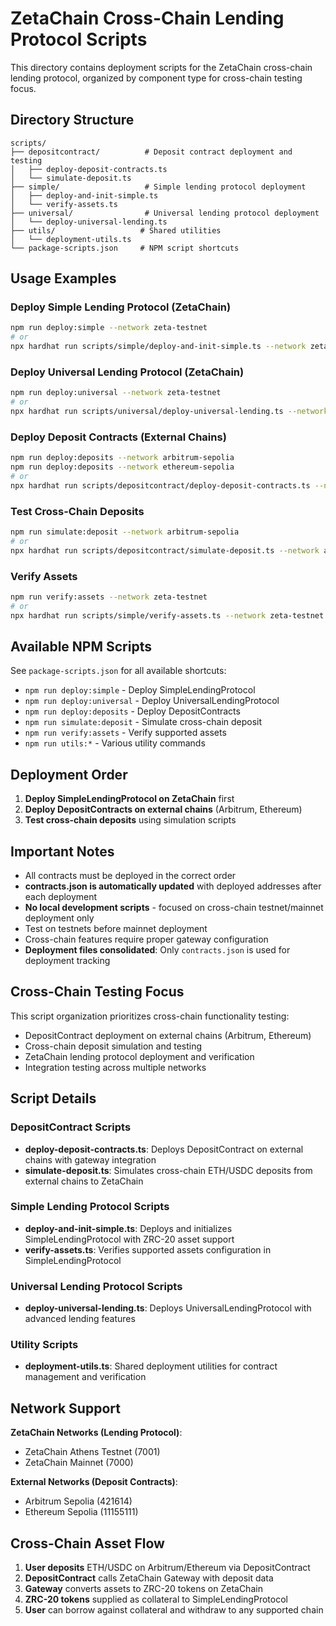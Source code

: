 # ZetaChain Cross-Chain Lending Protocol Scripts

This directory contains deployment scripts for the ZetaChain cross-chain lending protocol, organized by component type for cross-chain testing focus.

## Directory Structure

```
scripts/
├── depositcontract/          # Deposit contract deployment and testing
│   ├── deploy-deposit-contracts.ts
│   └── simulate-deposit.ts
├── simple/                   # Simple lending protocol deployment
│   ├── deploy-and-init-simple.ts
│   └── verify-assets.ts
├── universal/                # Universal lending protocol deployment
│   └── deploy-universal-lending.ts
├── utils/                   # Shared utilities
│   └── deployment-utils.ts
└── package-scripts.json     # NPM script shortcuts
```

## Usage Examples

### Deploy Simple Lending Protocol (ZetaChain)
```bash
npm run deploy:simple --network zeta-testnet
# or
npx hardhat run scripts/simple/deploy-and-init-simple.ts --network zeta-testnet
```

### Deploy Universal Lending Protocol (ZetaChain) 
```bash
npm run deploy:universal --network zeta-testnet
# or
npx hardhat run scripts/universal/deploy-universal-lending.ts --network zeta-testnet
```

### Deploy Deposit Contracts (External Chains)
```bash
npm run deploy:deposits --network arbitrum-sepolia
npm run deploy:deposits --network ethereum-sepolia
# or
npx hardhat run scripts/depositcontract/deploy-deposit-contracts.ts --network arbitrum-sepolia
```

### Test Cross-Chain Deposits
```bash
npm run simulate:deposit --network arbitrum-sepolia
# or  
npx hardhat run scripts/depositcontract/simulate-deposit.ts --network arbitrum-sepolia
```

### Verify Assets
```bash
npm run verify:assets --network zeta-testnet
# or
npx hardhat run scripts/simple/verify-assets.ts --network zeta-testnet
```

## Available NPM Scripts

See `package-scripts.json` for all available shortcuts:
- `npm run deploy:simple` - Deploy SimpleLendingProtocol
- `npm run deploy:universal` - Deploy UniversalLendingProtocol  
- `npm run deploy:deposits` - Deploy DepositContracts
- `npm run simulate:deposit` - Simulate cross-chain deposit
- `npm run verify:assets` - Verify supported assets
- `npm run utils:*` - Various utility commands

## Deployment Order

1. **Deploy SimpleLendingProtocol on ZetaChain** first
2. **Deploy DepositContracts on external chains** (Arbitrum, Ethereum)
3. **Test cross-chain deposits** using simulation scripts

## Important Notes

- All contracts must be deployed in the correct order
- **contracts.json is automatically updated** with deployed addresses after each deployment
- **No local development scripts** - focused on cross-chain testnet/mainnet deployment only
- Test on testnets before mainnet deployment
- Cross-chain features require proper gateway configuration
- **Deployment files consolidated**: Only `contracts.json` is used for deployment tracking

## Cross-Chain Testing Focus

This script organization prioritizes cross-chain functionality testing:
- DepositContract deployment on external chains (Arbitrum, Ethereum)
- Cross-chain deposit simulation and testing  
- ZetaChain lending protocol deployment and verification
- Integration testing across multiple networks

## Script Details

### DepositContract Scripts
- **deploy-deposit-contracts.ts**: Deploys DepositContract on external chains with gateway integration
- **simulate-deposit.ts**: Simulates cross-chain ETH/USDC deposits from external chains to ZetaChain

### Simple Lending Protocol Scripts  
- **deploy-and-init-simple.ts**: Deploys and initializes SimpleLendingProtocol with ZRC-20 asset support
- **verify-assets.ts**: Verifies supported assets configuration in SimpleLendingProtocol

### Universal Lending Protocol Scripts
- **deploy-universal-lending.ts**: Deploys UniversalLendingProtocol with advanced lending features

### Utility Scripts
- **deployment-utils.ts**: Shared deployment utilities for contract management and verification

## Network Support

**ZetaChain Networks (Lending Protocol)**:
- ZetaChain Athens Testnet (7001)
- ZetaChain Mainnet (7000)

**External Networks (Deposit Contracts)**:
- Arbitrum Sepolia (421614)
- Ethereum Sepolia (11155111)

## Cross-Chain Asset Flow

1. **User deposits** ETH/USDC on Arbitrum/Ethereum via DepositContract
2. **DepositContract** calls ZetaChain Gateway with deposit data  
3. **Gateway** converts assets to ZRC-20 tokens on ZetaChain
4. **ZRC-20 tokens** supplied as collateral to SimpleLendingProtocol
5. **User** can borrow against collateral and withdraw to any supported chain